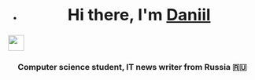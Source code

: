 <h1 Приложение для управления коллекцией фильмов: </h1>
   <h3 - Хранение информации о фильмах: название, год выпуска, жанр, режиссер.
   - Возможность добавления, удаления, поиска и сортировки фильмов.
   - Векторы для хранения списка фильмов. </h3>

   - <h1 align="center">Hi there, I'm <a href="https://daniilshat.ru/" target="_blank">Daniil</a> 
<img src="https://github.com/blackcater/blackcater/raw/main/images/Hi.gif" height="32"/></h1>
<h3 align="center">Computer science student, IT news writer from Russia 🇷🇺</h3>
